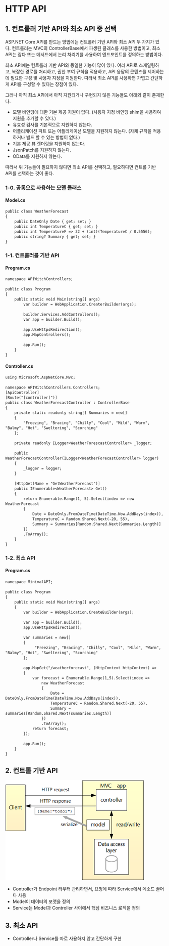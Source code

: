 # HTTP API

## 1. 컨트롤러 기반 API와 최소 API 중 선택

ASP.NET Core API를 만드는 방법에는 컨트롤러 기반 API와 최소 API 두 가지가 있다. 컨트롤러는 MVC의 ControllerBase에서 파생된 클래스를 사용한 방법이고, 최소 API는 람다 또는 메서드에서 논리 처리기를 사용하여 엔드포인트를 정의하는 방법이다. 

최소 API에는 컨트롤러 기반 API와 동일한 기능이 많이 있다. 여러 API로 스케일링하고, 복잡한 경로를 처리하고, 권한 부여 규칙을 적용하고, API 응답의 콘텐츠를 제어하는 데 필요한 구성 및 사용자 지정을 지원한다. 따라서 최소 API를 사용하면 가볍고 간단하게 API를 구성할 수 있다는 장점이 있다.

그러나 아직 최소 API에서 아직 지원되거나 구현되지 않은 기능들도 아래와 같이 존재한다.
- 모델 바인딩에 대한 기본 제공 지원이 없다. (사용자 지정 바인딩 shim을 사용하여 지원을 추가할 수 있다.)
- 유효성 검사를 기본적으로 지원하지 않는다.
- 어플리케이션 파트 또는 어플리케이션 모델을 지원하지 않는다. (자체 규칙을 적용하거나 빌드 할 수 있는 방법이 없다.)
- 기본 제공 뷰 렌더링을 지원하지 않는다.
- JsonPatch를 지원하지 않는다.
- OData를 지원하지 않는다.

따라서 위 기능들이 필요하지 않다면 최소 API를 선택하고, 필요하다면 컨트롤 기반 API를 선택하는 것이 좋다.

### 1-0. 공통으로 사용하는 모델 클래스
#### Model.cs

    public class WeatherForecast
    {
        public DateOnly Date { get; set; }
        public int TemperatureC { get; set; }
        public int TemperatureF => 32 + (int)(TemperatureC / 0.5556);
        public string? Summary { get; set; }
    }

### 1-1. 컨트롤러를 기반 API
#### Program.cs
    namespace APIWitchControllers;

    public class Program
    {
        public static void Main(string[] args)
            var builder = WebApplication.CreaterBuilder(args);
    
            builder.Services.AddControllers();
            var app = builder.Build();
    
            app.UseHttpsRedirection();
            app.MapControllers();
    
            app.Run();
        }
    }

#### Controller.cs

    using Microsoft.AspNetCore.Mvc;

    namespace APIWitchControllers.Controllers;
    [ApiController]
    [Route("[controller]")]
    public class WeatherForecastController : ControllerBase
    {
        private static readonly string[] Summaries = new[]
        {
            "Freezing", "Bracing", "Chilly", "Cool", "Mild", "Warm", "Balmy", "Hot", "Sweltering", "Scorching"
        };

        private readonly ILogger<WeatherForescastController> _logger;

        public WeatherForecastController(ILogger<WeatherForecastController> logger)
        {
            _logger = logger;
        }

        [HttpGet(Name = "GetWeatherForecast")]
        public IEnumerable<WeatherForecast> Get()
        {
            return Enumerable.Range(1, 5).Select(index => new WeatherForecast
            {
                Date = DateOnly.FromDateTime(DateTime.Now.AddDays(index)),
                TemperatureC = Random.Shared.Next(-20, 55),
                Summary = Summaries[Random.Shared.Next(Summaries.Length)]
            })
            .ToArray();
        }
    }

### 1-2. 최소 API

#### Program.cs
    namespace MinimalAPI;

    public class Program
    {
        public static void Main(string[] args)
        {
            var builder = WebApplication.CreateBuilder(args);

            var app = builder.Build();
            app.UseHttpsRedirection();
            
            var summaries = new[]
            {
                 "Freezing", "Bracing", "Chilly", "Cool", "Mild", "Warm", "Balmy", "Hot", "Sweltering", "Scorching"
            };

            app.MapGet("/weatherforecast", (HttpContext httpContext) => 
            {
                var forecast = Enumerable.Range(1,5).Select(index => 
                    new WeatherForecast
                    {
                        Date = DateOnly.FromDateTime(DateTime.Now.AddDays(index)),
                        TemperatureC = Random.Shared.Next(-20, 55),
                        Summary = summaries[Random.Shared.Next(summaries.Length)]
                    })
                    .ToArray();
                return forecast;
            });

            app.Run();
        }
    }
    

## 2. 컨트롤 기반 API
![img.png](.img/img.png)
- Controller가 Endpoint 라우터 관리하면서, 요청에 따라 Service에서 메소드 끌어다 사용
- Model이 데이터의 포맷을 정의
- Service는 Model과 Controller 사이에서 핵심 비즈니스 로직을 정의

## 3. 최소 API
- Controller나 Service를 따로 사용하지 않고 간단하게 구현